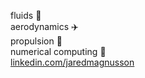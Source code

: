 fluids :ocean:\
aerodynamics :airplane:\
propulsion :rocket:\
numerical computing :abacus:\
[linkedin.com/jaredmagnusson](https://linkedin.com/in/jaredmagnusson)

<!---
jmag722/jmag722 is a ✨ special ✨ repository because its `README.md` (this file) appears on your GitHub profile.
You can click the Preview link to take a look at your changes.
--->

